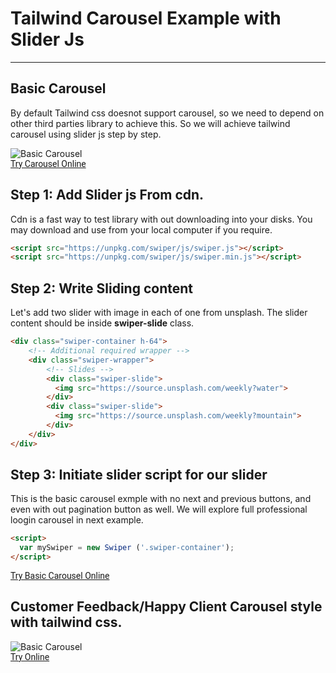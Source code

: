 <h1 class="text-gray-700 font-bold text-2xl md:text-3xl leading-snug">Tailwind Carousel Example with Slider Js</h1>

<hr class="border-t-2 border-b-0 border-gray-100 mt-2 mb-8">

<h2 class="font-bold mb-4 text-gray-700 text-xl">Basic Carousel</h2>
<p class="my-4 leading-relaxed text-gray-700">By default Tailwind css doesnot support carousel, so we need to depend on other third parties library to achieve this. So we will achieve tailwind carousel using slider js step by step.</p>

<img class="w-full" alt="Basic Carousel" src="/assets/docs/master/image-03.gif">

<div class="p-6 border rounded-t-lg text-center mt-16" style="font-family:Roboto">
    <a href="/editors/slider-example-in-tailwind-css-c8667624be30" class="leading-tight bg-blue-600 hover:text-gray-100 text-gray-200 rounded px-6 py-3 text-sm">Try Carousel Online</a>
 </div>

<h2 class="font-bold mb-4 text-gray-700 text-xl mt-16">Step 1: Add Slider js From cdn.</h3>
<p class="my-4 leading-relaxed text-gray-700">Cdn is a fast way to test library with out downloading into your disks. You may download and use from your local computer if you require.</p>

```html
<script src="https://unpkg.com/swiper/js/swiper.js"></script>
<script src="https://unpkg.com/swiper/js/swiper.min.js"></script>
```


<h2 class="font-bold mb-4 text-gray-700 text-xl mt-16">Step 2: Write Sliding content</h3>
<p class="my-4 leading-relaxed text-gray-700">Let's add two slider with image in each of one from unsplash. The slider content should be inside <b>swiper-slide</b> class.</p>

```html
<div class="swiper-container h-64">
    <!-- Additional required wrapper -->
    <div class="swiper-wrapper">
        <!-- Slides -->
        <div class="swiper-slide">
          <img src="https://source.unsplash.com/weekly?water">
        </div>
        <div class="swiper-slide">
          <img src="https://source.unsplash.com/weekly?mountain">
        </div>
    </div>
</div>
```

<h2 class="font-bold mb-4 text-gray-700 text-xl mt-16">Step 3: Initiate slider script for our slider</h3>
<p class="my-4 leading-relaxed text-gray-700">This is the basic carousel exmple with no next and previous buttons, and even with out pagination button as well. We will explore full professional loogin carousel in next example.</p>

```html
<script>
  var mySwiper = new Swiper ('.swiper-container');
</script>
```

<div class="p-6 border rounded-t-lg text-center mt-16" style="font-family:Roboto">
    <a href="/editors/slider-basic-examples-2c54ab5eb739" class="leading-tight bg-blue-600 hover:text-gray-100 text-gray-200 rounded px-6 py-3 text-sm">Try Basic Carousel Online</a>
 </div>


<h2 class="font-bold mb-4 text-gray-700 text-xl mt-16">Customer Feedback/Happy Client Carousel style with tailwind css.</h3>
<img class="w-full mt-16" alt="Basic Carousel" src="/assets/docs/master/image-04.gif">

<div class="p-6 border rounded-t-lg text-center mt-16" style="font-family:Roboto">
    <a href="/editors/carousel-tailwind-css-swiper-js-customers-testimonials-examples-b7792af93ee9" class="leading-tight bg-blue-600 hover:text-gray-100 text-gray-200 rounded px-6 py-3 text-sm">Try Online</a>
 </div>
